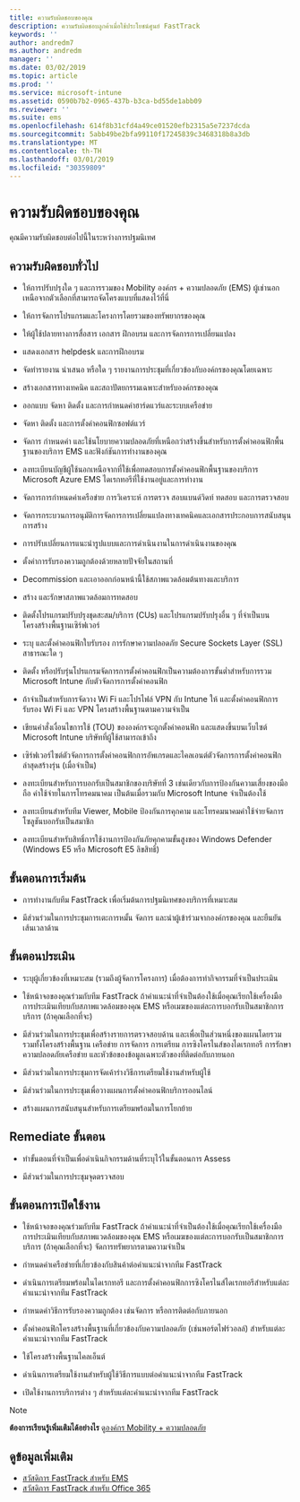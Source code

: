 ```yaml
---
title: ความรับผิดชอบของคุณ
description: ความรับผิดชอบลูกค้าเมื่อใช้ประโยชน์ศูนย์ FastTrack
keywords: ''
author: andredm7
ms.author: andredm
manager: ''
ms.date: 03/02/2019
ms.topic: article
ms.prod: ''
ms.service: microsoft-intune
ms.assetid: 0590b7b2-0965-437b-b3ca-bd55de1abb09
ms.reviewer: ''
ms.suite: ems
ms.openlocfilehash: 614f8b31cfd4a49ce01520efb2315a5e7237dcda
ms.sourcegitcommit: 5abb49be2bfa99110f17245839c3468318b8a3db
ms.translationtype: MT
ms.contentlocale: th-TH
ms.lasthandoff: 03/01/2019
ms.locfileid: "30359809"
---
```

# <a name="your-responsibilities"></a>ความรับผิดชอบของคุณ

คุณมีความรับผิดชอบต่อไปนี้ในระหว่างการปฐมนิเทศ

## <a name="general-responsibilities"></a>ความรับผิดชอบทั่วไป

-   ให้การปรับปรุงใด ๆ และการรวมของ Mobility องค์กร + ความปลอดภัย (EMS) ผู้เช่านอกเหนือจากตัวเลือกที่สามารถจัดโครงแบบที่แสดงไว้ที่นี่

-   ให้การจัดการโปรแกรมและโครงการโดยรวมของทรัพยากรของคุณ

-   ให้ผู้ใช้ปลายทางการสื่อสาร เอกสาร ฝึกอบรม และการจัดการการเปลี่ยนแปลง

-   แสดงเอกสาร helpdesk และการฝึกอบรม

-   จัดทำรายงาน นำเสนอ หรือใด ๆ รายงานการประชุมที่เกี่ยวข้องกับองค์กรของคุณโดยเฉพาะ

-   สร้างเอกสารทางเทคนิค และสถาปัตยกรรมเฉพาะสำหรับองค์กรของคุณ

-   ออกแบบ จัดหา ติดตั้ง และการกำหนดค่าฮาร์ดแวร์และระบบเครือข่าย

-   จัดหา ติดตั้ง และการตั้งค่าคอนฟิกซอฟต์แวร์

-   จัดการ กำหนดค่า และใช้นโยบายความปลอดภัยที่เหนือกว่าสร้างขึ้นสำหรับการตั้งค่าคอนฟิกพื้นฐานของบริการ EMS และฟังก์ชันการทำงานของคุณ

-   ลงทะเบียนบัญชีผู้ใช้นอกเหนือจากที่ใช้เพื่อทดสอบการตั้งค่าคอนฟิกพื้นฐานของบริการ Microsoft Azure EMS ไดเรกทอรีที่ใช้งานอยู่และการทำงาน

-   จัดการการกำหนดค่าเครือข่าย การวิเคราะห์ การตรวจ สอบแบนด์วิดท์ ทดสอบ และการตรวจสอบ

-   จัดการกระบวนการอนุมัติการจัดการการเปลี่ยนแปลงทางเทคนิคและเอกสารประกอบการสนับสนุนการสร้าง

-   การปรับเปลี่ยนการแนะนำรูปแบบและการดำเนินงานในการดำเนินงานของคุณ

-   ตั้งค่าการรับรองความถูกต้องด้วยหลายปัจจัยในสถานที่

-   Decommission และเอาออกก่อนหน้านี้ใช้สภาพแวดล้อมต้นทางและบริการ

-   สร้าง และรักษาสภาพแวดล้อมการทดสอบ

-   ติดตั้งโปรแกรมปรับปรุงชุดสะสม/บริการ (CUs) และโปรแกรมปรับปรุงอื่น ๆ ที่จำเป็นบนโครงสร้างพื้นฐานเซิร์ฟเวอร์

-   ระบุ และตั้งค่าคอนฟิกใบรับรอง การรักษาความปลอดภัย Secure Sockets Layer (SSL) สาธารณะใด ๆ

-   ติดตั้ง หรือปรับรุ่นโปรแกรมจัดการการตั้งค่าคอนฟิกเป็นความต้องการขั้นต่ำสำหรับการรวม Microsoft Intune กับตัวจัดการการตั้งค่าคอนฟิก

-   ถ้าจำเป็นสำหรับการจัดวาง Wi Fi และโปรไฟล์ VPN กับ Intune ให้ และตั้งค่าคอนฟิกการรับรอง Wi Fi และ VPN โครงสร้างพื้นฐานตามความจำเป็น

-   เขียนคำสั่งเงื่อนไขการใช้ (TOU) ขององค์กรจะถูกตั้งค่าคอนฟิก และแสดงขึ้นบนเว็บไซต์ Microsoft Intune บริษัทที่ผู้ใช้สามารถเข้าถึง

-   เซิร์ฟเวอร์ไซต์ตัวจัดการการตั้งค่าคอนฟิกการอัพเกรดและไคลเอนต์ตัวจัดการการตั้งค่าคอนฟิกล่าสุดสร้างรุ่น (เมื่อจำเป็น)

-   ลงทะเบียนสำหรับการบอกรับเป็นสมาชิกของบริษัทที่ 3 เช่นเดียวกับการป้องกันความเสี่ยงของมือถือ ค่าใช้จ่ายในการโทรคมนาคม เป็นต้นเมื่อรวมกับ Microsoft Intune จำเป็นต้องใช้

-   ลงทะเบียนสำหรับทีม Viewer, Mobile ป้องกันการคุกคาม และโทรคมนาคมค่าใช้จ่ายจัดการโซลูชันบอกรับเป็นสมาชิก

-   ลงทะเบียนสำหรับสิทธิ์การใช้งานการป้องกันภัยคุกคามขั้นสูงของ Windows Defender (Windows E5 หรือ Microsoft E5 ลิขสิทธิ์)

## <a name="initiate-phase"></a>ขั้นตอนการเริ่มต้น

-   การทำงานกับทีม FastTrack เพื่อเริ่มต้นการปฐมนิเทศของบริการที่เหมาะสม

-   มีส่วนร่วมในการประชุมการเตะการหมั้น จัดการ และนำผู้เข้าร่วมจากองค์กรของคุณ และยืนยันเส้นเวลาด้าน

## <a name="assess-phase"></a>ขั้นตอนประเมิน

-   ระบุผู้เกี่ยวข้องที่เหมาะสม (รวมถึงผู้จัดการโครงการ) เมื่อต้องการทำกิจกรรมที่จำเป็นประเมิน

-   ใช้หน้าจอของคุณร่วมกับทีม FastTrack ถ้าคำแนะนำที่จำเป็นต้องใช้เมื่อคุณเรียกใช้เครื่องมือการประเมินเทียบกับสภาพแวดล้อมของคุณ EMS หรือเมฆของแต่ละการบอกรับเป็นสมาชิกการบริการ (ถ้าคุณเลือกที่จะ)

-   มีส่วนร่วมในการประชุมเพื่อสร้างรายการตรวจสอบด้าน และเพื่อเป็นส่วนหนึ่งของแผนโดยรวม รวมทั้งโครงสร้างพื้นฐาน เครือข่าย การจัดการ การเตรียม การซิงโครไนส์ของไดเรกทอรี การรักษาความปลอดภัยเครือข่าย และหัวข้อของข้อมูลเฉพาะตัวของที่ติดต่อกับภายนอก

-   มีส่วนร่วมในการประชุมการจัดเค้าร่างวิธีการเตรียมใช้งานสำหรับผู้ใช้

-   มีส่วนร่วมในการประชุมเพื่อวางแผนการตั้งค่าคอนฟิกบริการออนไลน์

-   สร้างแผนการสนับสนุนสำหรับการเตรียมพร้อมในการโยกย้าย

## <a name="remediate-phase"></a>Remediate ขั้นตอน

-   ทำขั้นตอนที่จำเป็นเพื่อดำเนินกิจกรรมด้านที่ระบุไว้ในขั้นตอนการ Assess

-   มีส่วนร่วมในการประชุมจุดตรวจสอบ

## <a name="enable-phase"></a>ขั้นตอนการเปิดใช้งาน

-   ใช้หน้าจอของคุณร่วมกับทีม FastTrack ถ้าคำแนะนำที่จำเป็นต้องใช้เมื่อคุณเรียกใช้เครื่องมือการประเมินเทียบกับสภาพแวดล้อมของคุณ EMS หรือเมฆของแต่ละการบอกรับเป็นสมาชิกการบริการ (ถ้าคุณเลือกที่จะ) จัดการทรัพยากรตามความจำเป็น

-   กำหนดค่าเครือข่ายที่เกี่ยวข้องกับสินค้าต่อคำแนะนำจากทีม FastTrack

-   ดำเนินการเตรียมพร้อมในไดเรกทอรี และการตั้งค่าคอนฟิกการซิงโครไนส์ไดเรกทอรีสำหรับแต่ละคำแนะนำจากทีม FastTrack

-   กำหนดค่าวิธีการรับรองความถูกต้อง เช่นจัดการ หรือการติดต่อกับภายนอก 

-   ตั้งค่าคอนฟิกโครงสร้างพื้นฐานที่เกี่ยวข้องกับความปลอดภัย (เช่นพอร์ตไฟร์วอลล์) สำหรับแต่ละคำแนะนำจากทีม FastTrack

-   ใช้โครงสร้างพื้นฐานไคลเอ็นต์

-   ดำเนินการเตรียมใช้งานสำหรับผู้ใช้วิธีการแบบต่อคำแนะนำจากทีม FastTrack

-   เปิดใช้งานการบริการต่าง ๆ สำหรับแต่ละคำแนะนำจากทีม FastTrack

> [!NOTE]
> **ต้องการเรียนรู้เพิ่มเติมได้อย่างไร** ดู[องค์กร Mobility + ความปลอดภัย](https://www.microsoft.com/en-us/cloud-platform/enterprise-mobility)

## <a name="see-also"></a>ดูข้อมูลเพิ่มเติม

- [สวัสดิการ FastTrack สำหรับ EMS](EMS-fasttrack-benefit-for-EMS.md)
- [สวัสดิการ FastTrack สำหรับ Office 365](O365-fasttrack-benefit-for-office-365.md)

